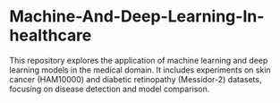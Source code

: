 # Machine-And-Deep-Learning-In-healthcare
This repository explores the application of machine learning and deep learning models in the medical domain. It includes experiments on skin cancer (HAM10000) and diabetic retinopathy (Messidor-2) datasets, focusing on disease detection and model comparison.
